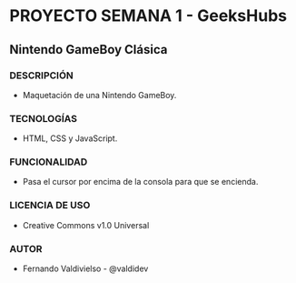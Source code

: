 # PROYECTO SEMANA 1 - GeeksHubs
## Nintendo GameBoy Clásica
### DESCRIPCIÓN
 - Maquetación de una Nintendo GameBoy.
### TECNOLOGÍAS
 - HTML, CSS y JavaScript.
### FUNCIONALIDAD
 - Pasa el cursor por encima de la consola para que se encienda.
### LICENCIA DE USO
 - Creative Commons v1.0 Universal
### AUTOR
 - Fernando Valdivielso - @valdidev